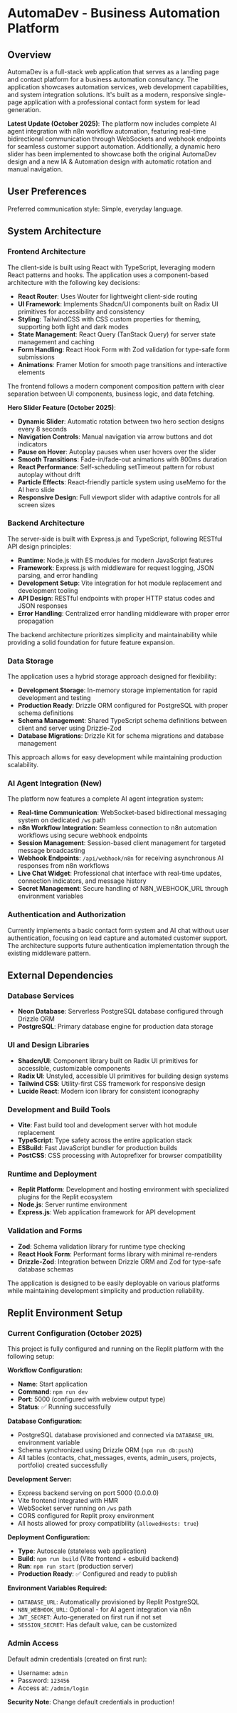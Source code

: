 # AutomaDev - Business Automation Platform

## Overview

AutomaDev is a full-stack web application that serves as a landing page and contact platform for a business automation consultancy. The application showcases automation services, web development capabilities, and system integration solutions. It's built as a modern, responsive single-page application with a professional contact form system for lead generation.

**Latest Update (October 2025)**: The platform now includes complete AI agent integration with n8n workflow automation, featuring real-time bidirectional communication through WebSockets and webhook endpoints for seamless customer support automation. Additionally, a dynamic hero slider has been implemented to showcase both the original AutomaDev design and a new IA & Automation design with automatic rotation and manual navigation.

## User Preferences

Preferred communication style: Simple, everyday language.

## System Architecture

### Frontend Architecture
The client-side is built using React with TypeScript, leveraging modern React patterns and hooks. The application uses a component-based architecture with the following key decisions:

- **React Router**: Uses Wouter for lightweight client-side routing
- **UI Framework**: Implements Shadcn/UI components built on Radix UI primitives for accessibility and consistency
- **Styling**: TailwindCSS with CSS custom properties for theming, supporting both light and dark modes
- **State Management**: React Query (TanStack Query) for server state management and caching
- **Form Handling**: React Hook Form with Zod validation for type-safe form submissions
- **Animations**: Framer Motion for smooth page transitions and interactive elements

The frontend follows a modern component composition pattern with clear separation between UI components, business logic, and data fetching.

**Hero Slider Feature (October 2025)**:
- **Dynamic Slider**: Automatic rotation between two hero section designs every 8 seconds
- **Navigation Controls**: Manual navigation via arrow buttons and dot indicators
- **Pause on Hover**: Autoplay pauses when user hovers over the slider
- **Smooth Transitions**: Fade-in/fade-out animations with 800ms duration
- **React Performance**: Self-scheduling setTimeout pattern for robust autoplay without drift
- **Particle Effects**: React-friendly particle system using useMemo for the AI hero slide
- **Responsive Design**: Full viewport slider with adaptive controls for all screen sizes

### Backend Architecture
The server-side is built with Express.js and TypeScript, following RESTful API design principles:

- **Runtime**: Node.js with ES modules for modern JavaScript features
- **Framework**: Express.js with middleware for request logging, JSON parsing, and error handling
- **Development Setup**: Vite integration for hot module replacement and development tooling
- **API Design**: RESTful endpoints with proper HTTP status codes and JSON responses
- **Error Handling**: Centralized error handling middleware with proper error propagation

The backend architecture prioritizes simplicity and maintainability while providing a solid foundation for future feature expansion.

### Data Storage
The application uses a hybrid storage approach designed for flexibility:

- **Development Storage**: In-memory storage implementation for rapid development and testing
- **Production Ready**: Drizzle ORM configured for PostgreSQL with proper schema definitions
- **Schema Management**: Shared TypeScript schema definitions between client and server using Drizzle-Zod
- **Database Migrations**: Drizzle Kit for schema migrations and database management

This approach allows for easy development while maintaining production scalability.

### AI Agent Integration (New)
The platform now features a complete AI agent integration system:

- **Real-time Communication**: WebSocket-based bidirectional messaging system on dedicated `/ws` path
- **n8n Workflow Integration**: Seamless connection to n8n automation workflows using secure webhook endpoints
- **Session Management**: Session-based client management for targeted message broadcasting
- **Webhook Endpoints**: `/api/webhook/n8n` for receiving asynchronous AI responses from n8n workflows
- **Live Chat Widget**: Professional chat interface with real-time updates, connection indicators, and message history
- **Secret Management**: Secure handling of N8N_WEBHOOK_URL through environment variables

### Authentication and Authorization
Currently implements a basic contact form system and AI chat without user authentication, focusing on lead capture and automated customer support. The architecture supports future authentication implementation through the existing middleware pattern.

## External Dependencies

### Database Services
- **Neon Database**: Serverless PostgreSQL database configured through Drizzle ORM
- **PostgreSQL**: Primary database engine for production data storage

### UI and Design Libraries
- **Shadcn/UI**: Component library built on Radix UI primitives for accessible, customizable components
- **Radix UI**: Unstyled, accessible UI primitives for building design systems
- **Tailwind CSS**: Utility-first CSS framework for responsive design
- **Lucide React**: Modern icon library for consistent iconography

### Development and Build Tools
- **Vite**: Fast build tool and development server with hot module replacement
- **TypeScript**: Type safety across the entire application stack
- **ESBuild**: Fast JavaScript bundler for production builds
- **PostCSS**: CSS processing with Autoprefixer for browser compatibility

### Runtime and Deployment
- **Replit Platform**: Development and hosting environment with specialized plugins for the Replit ecosystem
- **Node.js**: Server runtime environment
- **Express.js**: Web application framework for API development

### Validation and Forms
- **Zod**: Schema validation library for runtime type checking
- **React Hook Form**: Performant forms library with minimal re-renders
- **Drizzle-Zod**: Integration between Drizzle ORM and Zod for type-safe database schemas

The application is designed to be easily deployable on various platforms while maintaining development simplicity and production reliability.

## Replit Environment Setup

### Current Configuration (October 2025)
This project is fully configured and running on the Replit platform with the following setup:

**Workflow Configuration:**
- **Name**: Start application
- **Command**: `npm run dev`
- **Port**: 5000 (configured with webview output type)
- **Status**: ✅ Running successfully

**Database Configuration:**
- PostgreSQL database provisioned and connected via `DATABASE_URL` environment variable
- Schema synchronized using Drizzle ORM (`npm run db:push`)
- All tables (contacts, chat_messages, events, admin_users, projects, portfolio) created successfully

**Development Server:**
- Express backend serving on port 5000 (0.0.0.0)
- Vite frontend integrated with HMR
- WebSocket server running on `/ws` path
- CORS configured for Replit proxy environment
- All hosts allowed for proxy compatibility (`allowedHosts: true`)

**Deployment Configuration:**
- **Type**: Autoscale (stateless web application)
- **Build**: `npm run build` (Vite frontend + esbuild backend)
- **Run**: `npm run start` (production server)
- **Production Ready**: ✅ Configured and ready to publish

**Environment Variables Required:**
- `DATABASE_URL`: Automatically provisioned by Replit PostgreSQL
- `N8N_WEBHOOK_URL`: Optional - for AI agent integration via n8n
- `JWT_SECRET`: Auto-generated on first run if not set
- `SESSION_SECRET`: Has default value, can be customized

### Admin Access
Default admin credentials (created on first run):
- Username: `admin`
- Password: `123456`
- Access at: `/admin/login`

**Security Note**: Change default credentials in production!